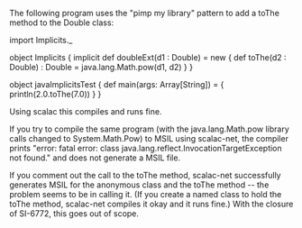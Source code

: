 The following program uses the "pimp my library" pattern to add a toThe method to the Double class:

import Implicits._

object Implicits {
  implicit def doubleExt(d1 : Double) = new {
    def toThe(d2 : Double) : Double = java.lang.Math.pow(d1, d2)
  }
}

object javaImplicitsTest {
  def main(args: Array[String]) = {
    println(2.0.toThe(7.0))
  }
}

Using scalac this compiles and runs fine.

If you try to compile the same program (with the java.lang.Math.pow library calls changed to System.Math.Pow) to MSIL using scalac-net, the compiler prints "error: fatal error: class java.lang.reflect.InvocationTargetException not found." and does not generate a MSIL file.

If you comment out the call to the toThe method, scalac-net successfully generates MSIL for the anonymous class and the toThe method -- the problem seems to be in calling it.  (If you create a named class to hold the toThe method, scalac-net compiles it okay and it runs fine.)
With the closure of SI-6772, this goes out of scope.
